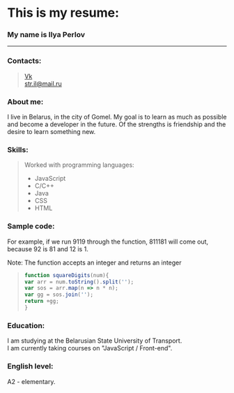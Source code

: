 # This is my resume:
### My name is Ilya Perlov
---
### Contacts: 
   >[Vk](https://vk.com/lemon666666)  
   >str.il@mail.ru     
### About me:
I live in Belarus, in the city of Gomel.
My goal is to learn as much as possible and become a developer in the future. Of the strengths is friendship and the desire to learn something new.

### Skills:
>Worked with programming languages:     
> * JavaScript 
> * С/С++     
> * Java  
> * CSS 
> * HTML  
### Sample code:
For example, if we run 9119 through the function, 811181 will come out, because 92 is 81 and 12 is 1.

Note: The function accepts an integer and returns an integer
  
>```javascript  
>function squareDigits(num){  
> var arr = num.toString().split('');  
> var sos = arr.map(n => n * n);  
> var gg = sos.join('');  
> return +gg;  
> }
### Education:
I am studying at the Belarusian State University of Transport.  
I am currently taking courses on "JavaScript / Front-end".

### English level:
A2 - elementary.
